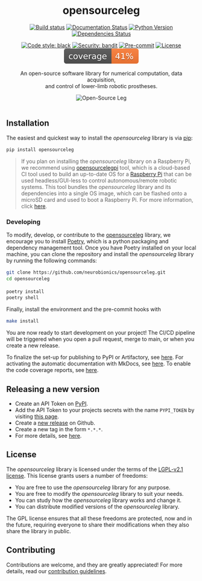 <div align="center">

<h1>opensourceleg</h1>

[![Build status](https://github.com/neurobionics/opensourceleg/workflows/build/badge.svg?branch=master&event=push)](https://github.com/neurobionics/opensourceleg/actions?query=workflow%3Abuild)
[![Documentation Status](https://readthedocs.org/projects/opensourceleg/badge/?version=latest)](https://opensourceleg.readthedocs.io/en/latest/?badge=latest)
[![Python Version](https://img.shields.io/pypi/pyversions/opensourceleg.svg)](https://pypi.org/project/opensourceleg/)
[![Dependencies Status](https://img.shields.io/badge/dependencies-up%20to%20date-brightgreen.svg)](https://github.com/neurobionics/opensourceleg/pulls?utf8=%E2%9C%93&q=is%3Apr%20author%3Aapp%2Fdependabot)

[![Code style: black](https://img.shields.io/badge/code%20style-black-000000.svg)](https://github.com/psf/black)
[![Security: bandit](https://img.shields.io/badge/security-bandit-green.svg)](https://github.com/PyCQA/bandit)
[![Pre-commit](https://img.shields.io/badge/pre--commit-enabled-brightgreen?logo=pre-commit&logoColor=white)](https://github.com/neurobionics/opensourceleg/blob/main/.pre-commit-config.yaml)
[![License](https://img.shields.io/github/license/neurobionics/opensourceleg)](https://github.com/neurobionics/opensourceleg/blob/main/LICENSE)
![Coverage Report](assets/images/coverage.svg)

An open-source software library for numerical computation, data acquisition, <br>and control of lower-limb robotic prostheses.

<img src="https://github.com/neurobionics/opensourceleg/blob/66ad4289ef9ba8701fac9337778f87b657286484/assets/images/banner.gif?raw=true" width="800" title="Open-Source Leg">

</div>

<br>

## Installation

The easiest and quickest way to install the _opensourceleg_ library is via [pip](https://pip.pypa.io/en/stable/):

```bash
pip install opensourceleg
```

> If you plan on installing the _opensourceleg_ library on a Raspberry Pi, we recommend using [opensourcelegpi](https://github.com/neurobionics/opensourcelegpi) tool, which is a cloud-based CI tool used to build an up-to-date OS for a [Raspberry Pi](https://www.raspberrypi.com/products/raspberry-pi-4-model-b/) that can be used headless/GUI-less to control autonomous/remote robotic systems. This tool bundles the _opensourceleg_ library and its dependencies into a single OS image, which can be flashed onto a microSD card and used to boot a Raspberry Pi. For more information, click [here](https://github.com/neurobionics/opensourcelegpi/blob/main/README.md).

### Developing

To modify, develop, or contribute to the [opensourceleg](https://pypi.org/project/opensourceleg/) library, we encourage you to install [Poetry](https://python-poetry.org), which is a python packaging and dependency management tool. Once you have Poetry installed on your local machine, you can clone the repository and install the _opensourceleg_ library by running the following commands:

```bash
git clone https://github.com/neurobionics/opensourceleg.git
cd opensourceleg

poetry install
poetry shell
```

Finally, install the environment and the pre-commit hooks with

```bash
make install
```

You are now ready to start development on your project!
The CI/CD pipeline will be triggered when you open a pull request, merge to main, or when you create a new release.

To finalize the set-up for publishing to PyPI or Artifactory, see [here](https://fpgmaas.github.io/cookiecutter-poetry/features/publishing/#set-up-for-pypi).
For activating the automatic documentation with MkDocs, see [here](https://fpgmaas.github.io/cookiecutter-poetry/features/mkdocs/#enabling-the-documentation-on-github).
To enable the code coverage reports, see [here](https://fpgmaas.github.io/cookiecutter-poetry/features/codecov/).

## Releasing a new version

- Create an API Token on [PyPI](https://pypi.org/).
- Add the API Token to your projects secrets with the name `PYPI_TOKEN` by visiting [this page](https://github.com/neurobionics/opensourceleg/settings/secrets/actions/new).
- Create a [new release](https://github.com/neurobionics/opensourceleg/releases/new) on Github.
- Create a new tag in the form `*.*.*`.
- For more details, see [here](https://fpgmaas.github.io/cookiecutter-poetry/features/cicd/#how-to-trigger-a-release).

## License

The _opensourceleg_ library is licensed under the terms of the [LGPL-v2.1 license](https://github.com/neurobionics/opensourceleg/raw/main/LICENSE). This license grants users a number of freedoms:

- You are free to use the _opensourceleg_ library for any purpose.
- You are free to modify the _opensourceleg_ library to suit your needs.
- You can study how the _opensourceleg_ library works and change it.
- You can distribute modified versions of the _opensourceleg_ library.

The GPL license ensures that all these freedoms are protected, now and in the future, requiring everyone to share their modifications when they also share the library in public.

## Contributing

Contributions are welcome, and they are greatly appreciated! For more details, read our [contribution guidelines](CONTRIBUTING.md).

